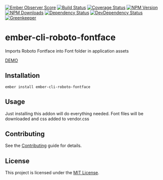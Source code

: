 [![Ember Observer Score](http://emberobserver.com/badges/ember-cli-roboto-fontface.svg)](http://emberobserver.com/addons/ember-cli-roboto-fontface)
[![Build Status](https://travis-ci.org/devotox/ember-cli-roboto-fontface.svg)](http://travis-ci.org/devotox/ember-cli-roboto-fontface)
[![Coverage Status](https://codecov.io/gh/devotox/ember-cli-roboto-fontface/branch/master/graph/badge.svg)](https://codecov.io/gh/devotox/ember-cli-roboto-fontface)
[![NPM Version](https://badge.fury.io/js/ember-cli-roboto-fontface.svg)](http://badge.fury.io/js/ember-cli-roboto-fontface)
[![NPM Downloads](https://img.shields.io/npm/dm/ember-cli-roboto-fontface.svg)](https://www.npmjs.org/package/ember-cli-roboto-fontface)
[![Dependency Status](https://david-dm.org/devotox/ember-cli-roboto-fontface.svg)](https://david-dm.org/devotox/ember-cli-roboto-fontface)
[![DevDependency Status](https://david-dm.org/devotox/ember-cli-roboto-fontface/dev-status.svg)](https://david-dm.org/devotox/ember-cli-roboto-fontface#info=devDependencies)
[![Greenkeeper](https://badges.greenkeeper.io/devotox/ember-cli-roboto-fontface.svg)](https://greenkeeper.io/)

ember-cli-roboto-fontface
==============================================================================

Imports Roboto Fontface into Font folder in application assets

[DEMO](https://devotox.github.io/ember-cli-roboto-fontface)

Installation
------------------------------------------------------------------------------

```
ember install ember-cli-roboto-fontface
```

Usage
------------------------------------------------------------------------------

Just installing this addon will do everything needed.
Font files will be downloaded and css added to vendor.css

Contributing
------------------------------------------------------------------------------

See the [Contributing](CONTRIBUTING.md) guide for details.

License
------------------------------------------------------------------------------

This project is licensed under the [MIT License](LICENSE.md).

